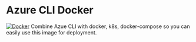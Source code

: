 # Azure CLI Docker
[![Docker](https://github.com/wy193777/azure-cli-docker/actions/workflows/docker-publish.yml/badge.svg)](https://github.com/wy193777/azure-cli-docker/actions/workflows/docker-publish.yml)
Combine Azue CLI with docker, k8s, docker-compose so you can easily use this image for deployment.
